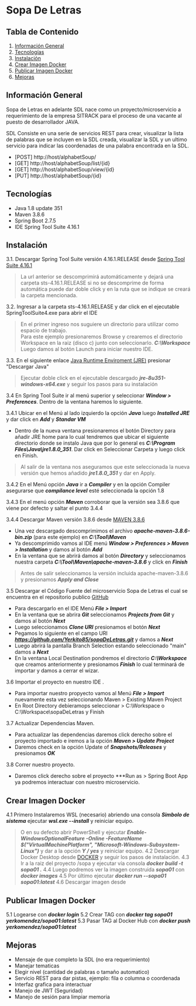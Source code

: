 # Sopa De Letras

## Tabla de Contenido
1. [Información General](#Información-General)
2. [Tecnologías](#Tecnologías)
3. [Instalación](#Instalación)
4. [Crear Imagen Docker](#Crear-Imagen-Docker)
5. [Publicar Imagen Docker](#Publicar-Imagen-Docker)
6. [Mejoras](#Mejoras)

## Información General

Sopa de Letras en adelante SDL nace como un proyecto/microservicio a requerimiento de la empresa SITRACK para el proceso de una vacante 
al puesto de desarrollador JAVA. 

SDL Consiste en una serie de servicios REST para crear, visualizar la lista de palabras que se incluyen en la SDL creada, visualizar 
la SDL y un ultimo servicio para indicar las coordenadas de una palabra encontrada en la SDL.

* [POST] http://host/alphabetSoup/
* [GET] http://host/alphabetSoup/list/{id}
* [GET] http://host/alphabetSoup/view/{id}
* [PUT] http://host/alphabetSoup/{id}
 
## Tecnologías 

* Java 1.8 update 351
* Maven 3.8.6
* Spring Boot 2.7.5
* IDE Spring Tool Suite 4.16.1
  
## Instalación

  3.1. Descargar Spring Tool Suite versión 4.16.1.RELEASE desde [Spring Tool Suite 4.16.1](https://download.springsource.com/release/STS4/4.16.1.RELEASE/dist/e4.25/spring-tool-suite-4-4.16.1.RELEASE-e4.25.0-win32.win32.x86_64.self-extracting.jar)

  > La url anterior se descomprimirá automáticamente y dejará una carpeta sts-4.16.1.RELEASE 
  > si no se descomprime de forma automática puede dar doble click y en la ruta que se indique se creará la carpeta mencionada.
  
  3.2. Ingresar a la carpeta sts-4.16.1.RELEASE y dar click en el ejecutable SpringToolSuite4.exe para abrir el IDE
  
  > En el primer ingreso nos suguiere un directorio para utilizar como espacio de trabajo.  
	Para este ejemplo presionaremos Browse y crearemos el directorio Workspace en la raiz (disco c) junto con seleccionarlo.   ***C:\Workspace***  
  Luego damos al botón Launch para iniciar nuestro IDE.
  
  3.3. En el siguiente enlace [Java Runtime Enviroment (JRE)](https://www.java.com/es/download/) presionar "Descargar Java"
  
  > Ejecutar doble click en el ejecutable descargado ***jre-8u351-windows-x64.exe*** y seguir los pasos para su instalación
  
  3.4 En Spring Tool Suite ir al menú superior y seleccionar ***Window > Preferences***. Dentro de la ventana haremos lo siguiente.
  
  3.4.1 Ubicar en el Menú al lado izquierdo la opción ***Java*** luego ***Installed JRE*** y dar click en ***Add*** y ***Standar VM***  
   
  * Dentro de la nueva ventana presionaremos el botón Directory para añadir JRE home para lo cual tendremos que ubicar el siguiente  
   directorio donde se instalo Java que por lo general es ***C:\Program Files\Java\jre1.8.0_351***. Dar click en Seleccionar Carpeta y luego click en Finish.
   > Al salir de la ventana nos aseguramos que este seleccionada la nueva versión que hemos añadido ***jre1.8.0_351*** y dar en Apply.  

  3.4.2 En el Menú opción ***Java*** ir a ***Compiler*** y en la opción Compiler asegurarse que ***compilance level*** esté seleccionada la opción 1.8
  
  3.4.3 En el menú opción ***Maven*** corroborar que la versión sea 3.8.6 que viene por defecto y saltar el punto 3.4.4
	
  3.4.4 Descargar Maven versión 3.8.6 desde [MAVEN 3.8.6](https://dlcdn.apache.org/maven/maven-3/3.8.6/binaries/apache-maven-3.8.6-bin.zip)
  
  * Una vez descargado descomprimimos el archivo ***apache-maven-3.8.6-bin.zip*** (para este ejemplo) en ***C:\Tool\Maven***  
  * Ya descomprimido vamos al IDE menú ***Window > Preferences > Maven > Installation*** y damos al botón ***Add***   
  * En la ventana que se abrirá damos al botón ***Directory*** y seleccionamos nuestra carpeta  ***C:\Tool\Maven\apache-maven-3.8.6*** y click en ***Finish***
  > Antes de salir seleccionamos la versión incluida apache-maven-3.8.6 y presionamos ***Apply and Close***
  
  3.5 Descargar el Código Fuente del microservicio Sopa de Letras el cual se encuentra en el repositorio publico [GitHub](https://github.com/Yerkito85/sopaDeLetras.git)
  
  * Para descargarlo en el IDE Menú ***File > Import***  
  * En la ventana que se abrira ***Git*** seleccionamos ***Projects from Git*** y damos al botón ***Next***
  * Luego seleccionamos ***Clone URI*** presionamos el botón ***Next***
  * Pegamos lo siguiente en el campo URI ***https://github.com/Yerkito85/sopaDeLetras.git*** y damos a ***Next***
  * Luego abrirá la pantalla Branch Selection estando seleccionado "main" damos a ***Next***
  * En la ventana Local Destination pondremos el directorio ***C:\Workspace*** que creamos anteriormente y presionamos ***Finish*** lo cual terminará de importar y damos a cerrar el wizar.
  
  3.6 Importar el proyecto en nuestro IDE .
  
  * Para importar nuestro propyecto vamos al  Menú ***File > Import*** nuevamente esta vez seleccionando Maven > Existing Maven Project  
  * En Root Directory debieramops seleccionar > C:\Workspace o C:\Workspace\sopaDeLetras y Finish  
  
  3.7 Actualizar Dependencias Maven.
  
  * Para actualizar las dependencias daremos click derecho sobre el proyecto importado e iremos a la opción ***Maven > Update Project***  
  * Daremos check en la opción Update of ***Snapshots/Releases*** y presionamos ***OK***
  
  3.8 Correr nuestro proyecto.
  
  * Daremos click derecho sobre el proyecto ***Run as > Spring Boot App ya podremos interactuar con nuestro microservicio.
  
## Crear Imagen Docker

4.1 Primero Instalaremos WSL (necesario) abriendo una consola ***Simbolo de sistema*** ejecutar ***wsl.exe --install*** y reiniciar equipo.
> O en su defecto abrir PowerShell y ejecutar ***Enable-WindowsOptionalFeature -Online -FeatureName $("VirtualMachinePlatform", "Microsoft-Windows-Subsystem-Linux")*** y dar a la opción ***Y / yes*** y reiniciar equipo.
4.2 Descargar Docker Desktop desde [DOCKER](https://www.docker.com/products/docker-desktop/) y seguir los pasos de instalación.
4.3 Ir a la raiz del proyecto /sopa y ejecutar vía consola ***docker build -t sopa01 .***
4.4 Luego podremos ver la imagen construida ***sopa01*** con ***docker images***
4.5 Por último ejecutar ***docker run --sopa01 sopa01:latest***
4.6 Descargar imagen desde

## Publicar Imagen Docker

5.1 Logearse con ***docker login***
5.2 Crear TAG con ***docker tag sopa01 yerkomendez/sopa01:latest***
5.3 Pasar TAG al Docker Hub con ***docker push yerkomendez/sopa01:latest***

## Mejoras

* Mensaje de que completo la SDL (no era requerimiento)
* Manejar tematicas
* Elegir nivel (cantidad de palabras o tamaño automatico) 
* Servicio REST para dar pistas, ejemplo: fila o columna o coordenada
* Interfaz grafica para interactuar
* Manejo de JWT (Seguridad)
* Manejo de sesión para limpiar memoria




 




